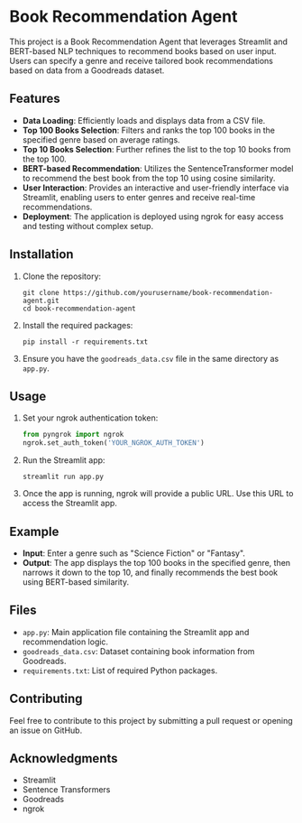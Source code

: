 # Book Recommendation Agent

This project is a Book Recommendation Agent that leverages Streamlit and BERT-based NLP techniques to recommend books based on user input. Users can specify a genre and receive tailored book recommendations based on data from a Goodreads dataset.

## Features

- **Data Loading**: Efficiently loads and displays data from a CSV file.
- **Top 100 Books Selection**: Filters and ranks the top 100 books in the specified genre based on average ratings.
- **Top 10 Books Selection**: Further refines the list to the top 10 books from the top 100.
- **BERT-based Recommendation**: Utilizes the SentenceTransformer model to recommend the best book from the top 10 using cosine similarity.
- **User Interaction**: Provides an interactive and user-friendly interface via Streamlit, enabling users to enter genres and receive real-time recommendations.
- **Deployment**: The application is deployed using ngrok for easy access and testing without complex setup.

## Installation

1. Clone the repository:
   ```
   git clone https://github.com/yourusername/book-recommendation-agent.git
   cd book-recommendation-agent
   ```

2. Install the required packages:
   ```
   pip install -r requirements.txt
   ```

3. Ensure you have the `goodreads_data.csv` file in the same directory as `app.py`.

## Usage

1. Set your ngrok authentication token:
   ```python
   from pyngrok import ngrok
   ngrok.set_auth_token('YOUR_NGROK_AUTH_TOKEN')
   ```

2. Run the Streamlit app:
   ```
   streamlit run app.py
   ```

3. Once the app is running, ngrok will provide a public URL. Use this URL to access the Streamlit app.

## Example

- **Input**: Enter a genre such as "Science Fiction" or "Fantasy".
- **Output**: The app displays the top 100 books in the specified genre, then narrows it down to the top 10, and finally recommends the best book using BERT-based similarity.

## Files

- `app.py`: Main application file containing the Streamlit app and recommendation logic.
- `goodreads_data.csv`: Dataset containing book information from Goodreads.
- `requirements.txt`: List of required Python packages.

## Contributing

Feel free to contribute to this project by submitting a pull request or opening an issue on GitHub.

## Acknowledgments

- Streamlit
- Sentence Transformers
- Goodreads
- ngrok

